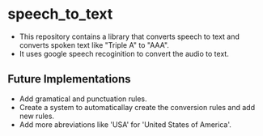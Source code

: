 # speech_to_text

* This repository contains a library that converts speech to text and converts spoken text like "Triple A" to "AAA".
* It uses google speech recoginition to convert the audio to text. 

## Future Implementations 
* Add gramatical and punctuation rules. 
* Create a system to automaticallay create the conversion rules and add new rules. 
* Add more abreviations like 'USA' for 'United States of America'. 

